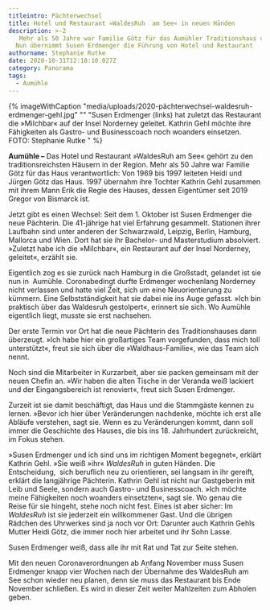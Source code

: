 ```yaml
---
titleintro: Pächterwechsel
title: Hotel und Restaurant »WaldesRuh  am See« in neuen Händen
description: >-2
   Mehr als 50 Jahre war Familie Götz für das Aumühler Traditionshaus verantwortlich.
  Nun übernimmt Susen Erdmenger die Führung von Hotel und Restaurant
authorname: Stephanie Rutke
date: 2020-10-31T12:18:10.027Z
category: Panorama
tags:
  - Aumühle
---
```

{% imageWithCaption "media/uploads/2020-pächterwechsel-waldesruh-erdmenger-gehl.jpg" "" "Susen Erdmenger (links) hat zuletzt das Restaurant die »Milchbar« auf der Insel Norderney geleitet. Kathrin Gehl möchte ihre Fähigkeiten als Gastro- und Businesscoach noch woanders einsetzen. FOTO: Stephanie Rutke  " %}

**Aumühle –** Das Hotel und Restaurant »WaldesRuh am See« gehört zu den traditionsreichsten Häusern in der Region. Mehr als 50 Jahre war Familie Götz für das Haus verantwortlich: Von 1969 bis 1997 leiteten Heidi und Jürgen Götz das Haus. 1997 übernahm ihre Tochter Kathrin Gehl zusammen mit ihrem Mann Erik die Regie des Hauses, dessen Eigentümer seit 2019 Gregor von Bismarck ist.

Jetzt gibt es einen Wechsel: Seit dem 1. Oktober ist Susen Erdmenger die neue Pächterin. Die 41-jährige hat viel Erfahrung gesammelt. Stationen ihrer Laufbahn sind unter anderen der Schwarzwald, Leipzig, Berlin, Hamburg, Mallorca und Wien. Dort hat sie ihr Bachelor- und Masterstudium absolviert. »Zuletzt habe ich die »Milchbar«, ein Restaurant auf der Insel Norderney, geleitet«, erzählt sie. 

Eigentlich zog es sie zurück nach Hamburg in die Großstadt, gelandet ist sie nun in  Aumühle. Coronabedingt durfte Erdmenger wochenlang Norderney nicht verlassen und hatte viel Zeit, sich um eine Neuorientierung zu kümmern. Eine Selbstständigkeit hat sie dabei nie ins Auge gefasst. »Ich bin praktisch über das Waldesruh gestolpert«, erinnert sie sich. Wo Aumühle eigentlich liegt, musste sie erst nachsehen. 

Der erste Termin vor Ort hat die neue Pächterin des Traditionshauses dann überzeugt. »Ich habe hier ein großartiges Team vorgefunden, dass mich toll unterstützt«, freut sie sich über die »Waldhaus-Familie«, wie das Team sich nennt. 

Noch sind die Mitarbeiter in Kurzarbeit, aber sie packen gemeinsam mit der neuen Chefin an. »Wir haben die alten Tische in der Veranda weiß lackiert und der Eingangsbereich ist renoviert«, freut sich Susen Erdmenger.

Zurzeit ist sie damit beschäftigt, das Haus und die Stammgäste kennen zu lernen. »Bevor ich hier über Veränderungen nachdenke, möchte ich erst alle Abläufe verstehen, sagt sie. Wenn es zu Veränderungen kommt, dann soll immer die Geschichte des Hauses, die bis ins 18. Jahrhundert zurückreicht, im Fokus stehen.

»Susen Erdmenger und ich sind uns im richtigen Moment begegnet«, erklärt Kathrin Gehl. »Sie weiß »ihr« *WaldesRuh* in guten Händen. Die Entscheidung,  sich beruflich neu zu orientieren, sei langsam in ihr gereift, erklärt die langjährige Pächterin. Kathrin Gehl ist nicht nur Gastgeberin mit Leib und Seele, sondern auch Gastro- und Businesscoach. »Ich möchte meine Fähigkeiten noch woanders einsetzten«, sagt sie. Wo genau die Reise für sie hingeht, stehe noch nicht fest. Eines ist aber sicher: Im *WaldesRuh* ist sie jederzeit ein willkommener Gast. Und die übrigen Rädchen des Uhrwerkes sind ja noch vor Ort: Darunter auch Kathrin Gehls Mutter Heidi Götz, die immer noch hier arbeitet und ihr Sohn Lasse. 

Susen Erdmenger weiß, dass alle ihr mit Rat und Tat zur Seite stehen. 

Mit den neuen Coronaverordnungen ab Anfang November muss Susen Erdmenger knapp vier Wochen nach der Übernahme des WaldesRuh am See schon wieder neu planen, denn sie muss das Restaurant bis Ende November schließen. Es wird in dieser Zeit weiter Mahlzeiten zum Abholen geben.